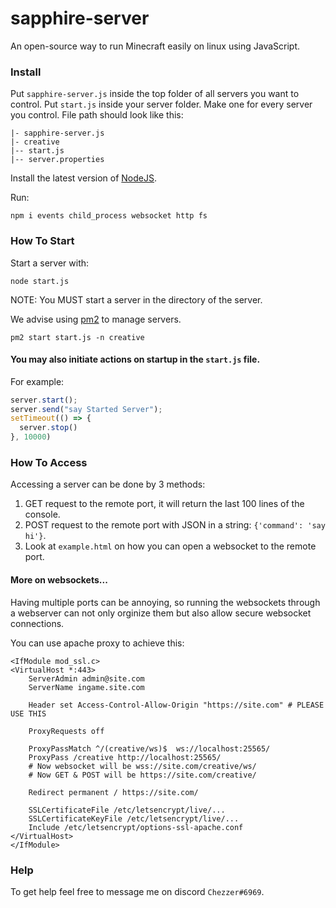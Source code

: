 # sapphire-server
An open-source way to run Minecraft easily on linux using JavaScript.

### Install
Put `sapphire-server.js` inside the top folder of all servers you want to control.
Put `start.js` inside your server folder. Make one for every server you control.
File path should look like this:
```
|- sapphire-server.js
|- creative
|-- start.js
|-- server.properties
```
Install the latest version of [NodeJS](https://nodejs.org/en/).

Run:
```
npm i events child_process websocket http fs
```

### How To Start
Start a server with:
```
node start.js
```
NOTE: You MUST start a server in the directory of the server.

We advise using [pm2](https://pm2.keymetrics.io/) to manage servers.
```
pm2 start start.js -n creative
```

#### You may also initiate actions on startup in the `start.js` file.
For example:
```js
server.start();
server.send("say Started Server");
setTimeout(() => {
  server.stop()
}, 10000)
```

### How To Access
Accessing a server can be done by 3 methods:
1. GET request to the remote port, it will return the last 100 lines of the console.
2. POST request to the remote port with JSON in a string: `{'command': 'say hi'}`.
3. Look at `example.html` on how you can open a websocket to the remote port.

#### More on websockets...
Having multiple ports can be annoying, so running the websockets through a webserver can not only orginize them but also allow secure websocket connections.

You can use apache proxy to achieve this:
```
<IfModule mod_ssl.c>
<VirtualHost *:443>
    ServerAdmin admin@site.com
    ServerName ingame.site.com

    Header set Access-Control-Allow-Origin "https://site.com" # PLEASE USE THIS

    ProxyRequests off

    ProxyPassMatch ^/(creative/ws)$  ws://localhost:25565/
    ProxyPass /creative http://localhost:25565/
    # Now websocket will be wss://site.com/creative/ws/
    # Now GET & POST will be https://site.com/creative/

    Redirect permanent / https://site.com/

    SSLCertificateFile /etc/letsencrypt/live/...
    SSLCertificateKeyFile /etc/letsencrypt/live/...
    Include /etc/letsencrypt/options-ssl-apache.conf
</VirtualHost>
</IfModule>
```

### Help
To get help feel free to message me on discord `Chezzer#6969`.
